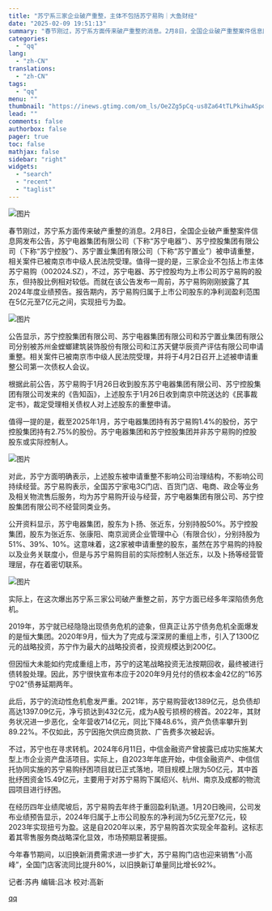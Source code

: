 ```yaml
---
title: "苏宁系三家企业破产重整，主体不包括苏宁易购｜大鱼财经"
date: "2025-02-09 19:51:13"
summary: "春节刚过，苏宁系方面传来破产重整的消息。2月8日，全国企业破产重整案件信息网发布公告，苏宁电器集团..."
categories:
  - "qq"
lang:
  - "zh-CN"
translations:
  - "zh-CN"
tags:
  - "qq"
menu: ""
thumbnail: "https://inews.gtimg.com/om_ls/Oe2Zg5pCq-us8Za64tTLPkihwASpqaICttM8NJQHjkn78AA_640360/0"
lead: ""
comments: false
authorbox: false
pager: true
toc: false
mathjax: false
sidebar: "right"
widgets:
  - "search"
  - "recent"
  - "taglist"
---
```


![图片](https://inews.gtimg.com/news_bt/OdL8SVOIN6xDQcl1rvrM-m6G56a0bW76lph5dDSNPvZ2IAA/641)

春节刚过，苏宁系方面传来破产重整的消息。2月8日，全国企业破产重整案件信息网发布公告，苏宁电器集团有限公司（下称“苏宁电器”）、苏宁控股集团有限公司（下称“苏宁控股”）、苏宁置业集团有限公司（下称“苏宁置业”）被申请重整，相关案件已被南京市中级人民法院受理。值得一提的是，三家企业不包括上市主体苏宁易购（002024.SZ），不过，苏宁电器、苏宁控股均为上市公司苏宁易购的股东，但持股比例相对较低。而就在该公告发布一周前，苏宁易购刚刚披露了其2024年度业绩预告。报告期内，苏宁易购归属于上市公司股东的净利润盈利范围在5亿元至7亿元之间，实现扭亏为盈。

![图片](https://inews.gtimg.com/news_bt/OWGTTs1YfDeKJahlddaVB_d3ABlKdynWOOAs2KExEagUoAA/641)

公告显示，苏宁控股集团有限公司、苏宁电器集团有限公司和苏宁置业集团有限公司分别被苏州金螳螂建筑装饰股份有限公司和江苏天健华辰资产评估有限公司申请重整。相关案件已被南京市中级人民法院受理，并将于4月2日召开上述被申请重整公司第一次债权人会议。

根据此前公告，苏宁易购于1月26日收到股东苏宁电器集团有限公司、苏宁控股集团有限公司发来的《告知函》，上述股东于1月26日收到南京中院送达的《民事裁定书》，裁定受理相关债权人对上述股东的重整申请。

值得一提的是，截至2025年1月，苏宁电器集团持有苏宁易购1.4%的股份，苏宁控股集团持有2.75%的股份。苏宁电器集团和苏宁控股集团并非苏宁易购的控股股东或实际控制人。

![图片](https://inews.gtimg.com/news_bt/OyKrM1lTvQ82ZtzXXFroYzxr9ruBLRU5ofPXxWrKKqmWYAA/641)

对此，苏宁方面明确表示，上述股东被申请重整不影响公司治理结构，不影响公司持续经营。苏宁易购表示，全国苏宁家电3C门店、百货门店、电商、政企等业务及相关物流售后服务，均为苏宁易购开设与经营，苏宁电器集团有限公司、苏宁控股集团有限公司不经营同类业务。

公开资料显示，苏宁电器集团，股东为卜扬、张近东，分别持股50%。苏宁控股集团，股东为张近东、张康阳、南京润贤企业管理中心（有限合伙），分别持股为51%、39%、10%。这意味着，这2家被申请重整的股东，虽然在苏宁易购的持股以及业务关联度小，但是与苏宁易购目前的实际控制人张近东，以及卜扬等经营管理层，存在着密切联系。

![图片](https://inews.gtimg.com/news_bt/OKsCy8v4hdSMC6JSwDDTQEQlc1mvbFEUz7hlWQwDFX80gAA/641)

实际上，在这次爆出苏宁系三家公司破产重整之前，苏宁方面已经多年深陷债务危机。

2019年，苏宁就已经隐隐出现债务危机的迹象，但真正让苏宁债务危机全面爆发的是恒大集团。2020年9月，恒大为了完成与深深房的重组上市，引入了1300亿元的战略投资，苏宁作为最大的战略投资者，投资规模达到200亿。

但因恒大未能如约完成重组上市，苏宁的这笔战略投资无法按期回收，最终被进行债转股处理。因此，苏宁很快宣布本应于2020年9月兑付的债权本金42亿的“16苏宁02”债券延期两年。

此后，苏宁的流动性危机愈发严重。2021年，苏宁易购营收1389亿元，总负债却高达1397.09亿元，净亏损达到432亿元，成为A股亏损榜的榜首。2022年，其财务状况进一步恶化，全年营收714亿元，同比下降48.6%，资产负债率攀升到89.22%。不仅如此，苏宁因拖欠供应商货款、广告费多次被起诉。

不过，苏宁也在寻求转机。2024年6月11日，中信金融资产曾披露已成功实施某大型上市企业资产盘活项目。实际上，自2023年年底开始，中信金融资产、中信信托协同实施的苏宁易购纾困项目就已正式落地，项目规模上限为50亿元，其中首批纾困资金15.49亿元，主要用于对苏宁易购下属绍兴、杭州、南京及成都的物流园项目进行纾困。

在经历四年业绩爬坡后，苏宁易购去年终于重回盈利轨道。1月20日晚间，公司发布业绩预告显示，2024年归属于上市公司股东的净利润为5亿元至7亿元，较2023年实现扭亏为盈。这是自2020年以来，苏宁易购首次实现全年盈利。这标志着其零售服务商战略深化显效，市场预期显著提振。

今年春节期间，以旧换新消费需求进一步扩大，苏宁易购门店也迎来销售“小高峰”，全国门店客流同比提升80%，以旧换新订单量同比增长92%。

记者:苏冉 编辑:吕冰 校对:高新

[qq](https://new.qq.com/rain/a/20250209A05N9Q00)
